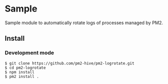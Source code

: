 
# Sample

Sample module to automatically rotate logs of processes managed by PM2.

## Install

### Development mode

```
$ git clone https://github.com/pm2-hive/pm2-logrotate.git
$ cd pm2-logrotate
$ npm install
$ pm2 install .
```
